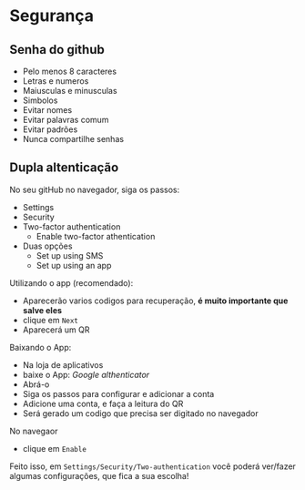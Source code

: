 # Segurança

## Senha do github

 - Pelo menos 8 caracteres
 - Letras e numeros
 - Maiusculas e minusculas
 - Simbolos
 - Evitar nomes
 - Evitar palavras comum
 - Evitar padrões
 - Nunca compartilhe senhas

## Dupla altenticação

No seu gitHub no navegador, siga os passos:
 
 - Settings
 - Security
 - Two-factor authentication
   - Enable two-factor athentication
 - Duas opções
   - Set up using SMS
   - Set up using an app
 
 Utilizando o app (recomendado):
 - Aparecerão varios codigos para recuperação, **é muito importante que salve eles**
 - clique em `Next`
 - Aparecerá um QR

Baixando o App:
- Na loja de aplicativos
- baixe o App: _Google althenticator_
- Abrá-o
- Siga os passos para configurar e adicionar a conta
- Adicione uma conta, e faça a leitura do QR
- Será gerado um codigo que precisa ser digitado no navegador 

No navegaor
- clique em `Enable`

Feito isso, em `Settings/Security/Two-authentication` você poderá ver/fazer algumas configurações, que fica a sua escolha! 


